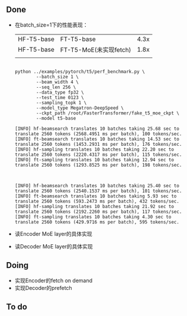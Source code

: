 ## Done

- 在batch_size=1下的性能表现：

  |            |                        |      |
  | ---------- | ---------------------- | ---- |
  | HF-T5-base | FT-T5-base             | 4.3x |
  | HF-T5-base | FT-T5-MoE(未实现fetch) | 1.8x |
  |            |                        |      |
  
  
  
  ```
   
  python ../examples/pytorch/t5/perf_benchmark.py \
          --batch_size 1 \
          --beam_width 4 \
          --seq_len 256 \
          --data_type fp32 \
          --test_time 0123 \
          --sampling_topk 1 \
          --model_type Megatron-DeepSpeed \
          --ckpt_path /root/FasterTransformer/fake_t5_moe_ckpt \
          --model t5-base
          
  [INFO] hf-beamsearch translates 10 batches taking 25.68 sec to translate 2560 tokens (2568.4951 ms per batch), 100 tokens/sec.
  [INFO] ft-beamsearch translates 10 batches taking 14.53 sec to translate 2560 tokens (1453.2931 ms per batch), 176 tokens/sec.
  [INFO] hf-sampling translates 10 batches taking 22.20 sec to translate 2560 tokens (2220.4317 ms per batch), 115 tokens/sec.
  [INFO] ft-sampling translates 10 batches taking 12.94 sec to translate 2560 tokens (1293.8525 ms per batch), 198 tokens/sec.
  
  
  
  [INFO] hf-beamsearch translates 10 batches taking 25.40 sec to translate 2560 tokens (2540.1537 ms per batch), 101 tokens/sec.
  [INFO] ft-beamsearch translates 10 batches taking 5.93 sec to translate 2560 tokens (593.2473 ms per batch), 432 tokens/sec.
  [INFO] hf-sampling translates 10 batches taking 21.92 sec to translate 2560 tokens (2192.2260 ms per batch), 117 tokens/sec.
  [INFO] ft-sampling translates 10 batches taking 4.30 sec to translate 2560 tokens (429.9716 ms per batch), 595 tokens/sec.
  ```
  
- 读Encoder MoE layer的具体实现
  
- 读Decoder MoE layer的具体实现
## Doing

- 实现Encoder的fetch on demand
- 实现Decoder的prefetch


## To do

